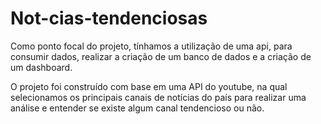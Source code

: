 # Not-cias-tendenciosas
Como ponto focal do projeto, tínhamos a utilização de uma api, para consumir dados, realizar a criação de um banco de dados e a criação de um dashboard. 

O projeto foi construído com base em uma API do youtube, na qual selecionamos os principais canais de notícias do país para realizar uma análise e entender se existe algum canal tendencioso ou não.
